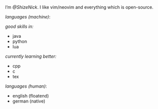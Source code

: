 I’m *@ShizeNick*.
I like vim/neovim and everything which is open-source.

*languages (machine)*:

 _good skills in:_
  - java
  - python
  - lua

 _currently learning better:_
  - cpp
  - c
  - tex

*languages (human)*:
  - english (floatend)
  - german (native)

